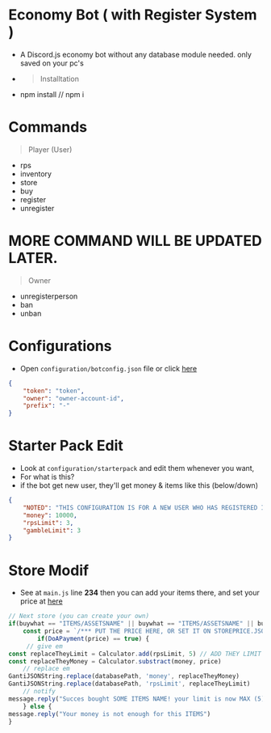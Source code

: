# Economy Bot ( with Register System )
- A Discord.js economy bot without any database module needed. only saved on your pc's
- > Installtation
- npm install // npm i

# Commands
> Player (User)
- rps
- inventory
- store
- buy
- register
- unregister
# MORE COMMAND WILL BE UPDATED LATER.

> Owner
- unregisterperson
- ban
- unban

# Configurations
- Open ```configuration/botconfig.json``` file or click [here](https://github.com/FrenzY8/Simple-Economy-Bot/blob/main/configuration/botconfig.json)
```json
{
    "token": "token",
    "owner": "owner-account-id",
    "prefix": "-"
}
```

# Starter Pack Edit
- Look at ```configuration/starterpack``` and edit them whenever you want,
- For what is this?
- if the bot get new user, they'll get money & items like this (below/down)
```json
{
    "NOTED": "THIS CONFIGURATION IS FOR A NEW USER WHO HAS REGISTERED IN YOUR BOT",
    "money": 10000,
    "rpsLimit": 3,
    "gambleLimit": 3
}
```

# Store Modif
- See at ```main.js``` line **234** then you can add your items there, and set your price at [here](https://github.com/FrenzY8/Simple-Economy-Bot/blob/main/configuration/storeprice.json)
```js
// Next store (you can create your own)
if(buywhat == "ITEMS/ASSETSNAME" || buywhat == "ITEMS/ASSETSNAME" || buywhat == "ITEMS/ASSETSNAME") {
    const price = `/*** PUT THE PRICE HERE, OR SET IT ON STOREPRICE.JSON **/`
        if(DoAPayment(price) == true) {
     // give em
const replaceTheyLimit = Calculator.add(rpsLimit, 5) // ADD THEY LIMIT
const replaceTheyMoney = Calculator.substract(money, price)
    // replace em
GantiJSONString.replace(databasePath, 'money', replaceTheyMoney)
GantiJSONString.replace(databasePath, 'rpsLimit', replaceTheyLimit)
    // notify
message.reply("Succes bought SOME ITEMS NAME! your limit is now MAX (5)!")
    } else {
message.reply("Your money is not enough for this ITEMS")
}
```
